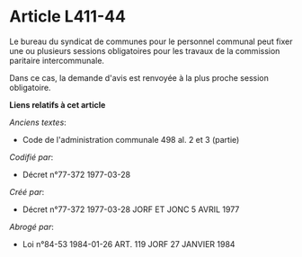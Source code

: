 # Article L411-44

Le bureau du syndicat de communes pour le personnel communal peut fixer une ou plusieurs sessions obligatoires pour les
travaux de la commission paritaire intercommunale.

Dans ce cas, la demande d'avis est renvoyée à la plus proche session obligatoire.

**Liens relatifs à cet article**

_Anciens textes_:

  - Code de l'administration communale 498 al. 2 et 3 (partie)

_Codifié par_:

  - Décret n°77-372 1977-03-28

_Créé par_:

  - Décret n°77-372 1977-03-28 JORF ET JONC 5 AVRIL 1977

_Abrogé par_:

  - Loi n°84-53 1984-01-26 ART. 119 JORF 27 JANVIER 1984
